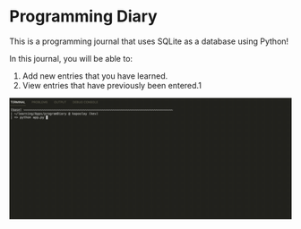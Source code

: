# Programming Diary

This is a programming journal that uses SQLite as a database using Python!

In this journal, you will be able to:
1. Add new entries that you have learned.
2. View entries that have previously been entered.1

![Screenshot](programmingDiary.gif)